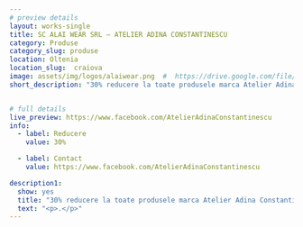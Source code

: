 ```yaml
---
# preview details
layout: works-single
title: SC ALAI WEAR SRL – ATELIER ADINA CONSTANTINESCU
category: Produse
category_slug: produse
location: Oltenia
location_slug:  craiova
image: assets/img/logos/alaiwear.png  #  https://drive.google.com/file/d/1mifPcB5uCMnhVLEqxSCD8wglv12QLBFP/view?usp=share_link
short_description: "30% reducere la toate produsele marca Atelier Adina Constantinescu (comenzi speciale, rochii de ocazie din stoc)"


# full details
live_preview: https://www.facebook.com/AtelierAdinaConstantinescu
info:
  - label: Reducere
    value: 30%

  - label: Contact
    value: https://www.facebook.com/AtelierAdinaConstantinescu

description1:
  show: yes
  title: "30% reducere la toate produsele marca Atelier Adina Constantinescu (comenzi speciale, rochii de ocazie din stoc)"
  text: "<p>.</p>"
---
```


